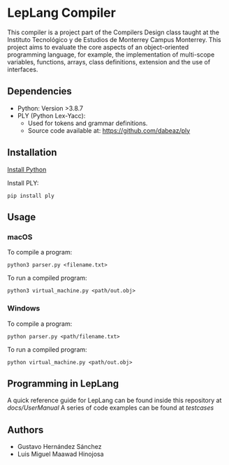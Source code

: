 # LepLang Compiler
This compiler is a project part of the Compilers Design class taught at the Instituto Tecnológico y de Estudios de Monterrey Campus Monterrey. This project aims to evaluate the core aspects of an object-oriented programming language, for example, the implementation of multi-scope variables, functions, arrays, class definitions, extension and the use of interfaces.
## Dependencies
 - Python: Version >3.8.7
 - PLY (Python Lex-Yacc): 
	 - Used for tokens and grammar definitions.
	 - Source code available at: https://github.com/dabeaz/ply

## Installation
[Install Python](https://www.python.org/downloads/)

Install PLY:

    pip install ply
    
## Usage

 ### macOS
To compile a program:

    python3 parser.py <filename.txt>

To run a compiled program:

    python3 virtual_machine.py <path/out.obj> 

 ### Windows
To compile a program:

    python parser.py <path/filename.txt>

To run a compiled program:

    python virtual_machine.py <path/out.obj> 
## Programming in LepLang
A quick reference guide for LepLang can be found inside this repository at *docs/UserManual*
A series of code examples can be found at *testcases*

## Authors

 - Gustavo Hernández Sánchez
 - Luis Miguel Maawad Hinojosa
